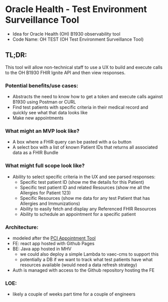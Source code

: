 # Oracle Health - Test Environment Surveillance Tool 
* Idea for Oracle Health (OH) B1930 observability tool
* Code Name: OH TEST (OH Test Environment Surveillance Tool) 

## TL;DR:
This tool will allow non-technical staff to use a UX to build and execute calls to the OH B1930 FHIR Ignite API and then view responses. 

### Potential benefits/use cases: 
* Abstracts the need to know how to get a token and execute calls against B1930 using Postman or CURL
* Find test patients with specific criteria in their medical record and quickly see what that data looks like 
* Make new appointments 

### What might an MVP look like?
* A box where a FHIR query can be pasted with a `Go` button 
* A select box with a list of known Patient IDs that returns all associated data as a FHIR Bundle

### What might full scope look like? 
* Ability to select specific criteria in the UX and see parsed responses:
    * Specific test patient ID (show me the details for this Patient)
    * Specific test patient ID and related Resources (show me all the Allergies for Patient 123)
    * Specific Resources (show me data for any test Patient that has Allergies and Immunizations)
    * Ability to easily fetch and display any Referenced FHIR Resources
    * Ability to schedule an appointment for a specific patient

### Architecture:  
* modeled after the [PCI Appointment Tool](https://github.com/department-of-veterans-affairs/cie-staging-scheduler)
* FE: react app hosted with Github Pages
* BE: Java app hosted in MHV 
    * we could also deploy a simple Lambda to vaec-cms to support this
    * potentially a DB if we want to track what test patients have what resources available (would need a data refresh strategy) 
* Auth is managed with access to the Github repository hosting the FE

### LOE: 
* likely a couple of weeks part time for a couple of engineers 
